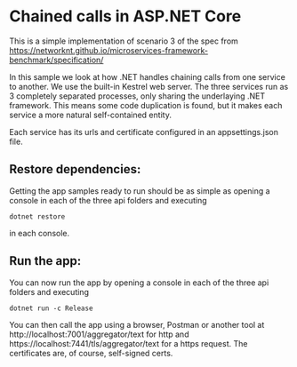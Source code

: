 Chained calls in ASP.NET Core
=======================

This is a simple implementation of scenario 3 of the spec from https://networknt.github.io/microservices-framework-benchmark/specification/

In this sample we look at how .NET handles chaining calls from one service to another.
We use the built-in Kestrel web server. The three services run as 3 completely separated processes,
only sharing the underlaying .NET framework. This means some code duplication is found, but it makes each
service a more natural self-contained entity.

Each service has its urls and certificate configured in an appsettings.json file.


Restore dependencies:
------
Getting the app samples ready to run should be as simple as opening a console in each of the three api folders and executing
```
dotnet restore
```

in each console.

Run the app:
------
You can now run the app by opening a console in each of the three api folders and executing
```
dotnet run -c Release
```

You can then call the app using a browser, Postman or another tool at http://localhost:7001/aggregator/text 
for http and https://localhost:7441/tls/aggregator/text for a https request. The certificates are, of course, self-signed certs.